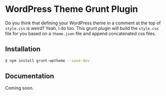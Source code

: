 # WordPress Theme Grunt Plugin

Do you think that defining your WordPress theme in a comment at the top of
`style.css` is weird? Yeah, I do too.  This grunt plugin will build the
`style.css` file for you based on a `theme.json` file and append concatenated
css files.

## Installation

```bash
$ npm install grunt-wptheme --save-dev
```

## Documentation

Coming soon.
